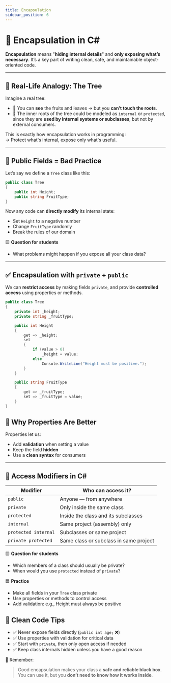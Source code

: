 ```yaml
---
title: Encapsulation
sidebar_position: 6
---
```


# 🔐 Encapsulation in C#

**Encapsulation** means "**hiding internal details**" and **only exposing what’s necessary**. It’s a key part of writing clean, safe, and maintainable object-oriented code.

---

## 🌳 Real-Life Analogy: The Tree

Imagine a real tree:

- 🌿 You can **see** the fruits and leaves → but you **can’t touch the roots**.
- 🌱 The inner roots of the tree could be modeled as `internal` or `protected`, since they are **used by internal systems or subclasses**, but not by external consumers.

This is exactly how encapsulation works in programming:  
→ Protect what's internal, expose only what's useful.

---

## 🚫 Public Fields = Bad Practice

Let’s say we define a `Tree` class like this:

```csharp
public class Tree
{
    public int Height;
    public string FruitType;
}
```

Now any code can **directly modify** its internal state:

- Set `Height` to a negative number
- Change `FruitType` randomly
- Break the rules of our domain

🟨 **Question for students**

- What problems might happen if you expose all your class data?

---

## ✅ Encapsulation with `private` + `public`

We can **restrict access** by making fields `private`, and provide **controlled access** using properties or methods.

```csharp
public class Tree
{
    private int _height;
    private string _fruitType;

    public int Height
    {
        get => _height;
        set
        {
            if (value > 0)
                _height = value;
            else
                Console.WriteLine("Height must be positive.");
        }
    }

    public string FruitType
    {
        get => _fruitType;
        set => _fruitType = value;
    }
}
```

## 🧠 Why Properties Are Better

Properties let us:

- Add **validation** when setting a value
- Keep the field **hidden**
- Use a **clean syntax** for consumers

---

## 🔐 Access Modifiers in C#

| Modifier             | Who can access it?                     |
| -------------------- | -------------------------------------- |
| `public`             | Anyone — from anywhere                 |
| `private`            | Only inside the same class             |
| `protected`          | Inside the class and its subclasses    |
| `internal`           | Same project (assembly) only           |
| `protected internal` | Subclasses or same project             |
| `private protected`  | Same class or subclass in same project |

🟨 **Question for students**

- Which members of a class should usually be private?
- When would you use `protected` instead of `private`?

🟦 **Practice**

- Make all fields in your `Tree` class private
- Use properties or methods to control access
- Add validation: e.g., Height must always be positive

## 🧼 Clean Code Tips

- ✅ Never expose fields directly (`public int age;` ❌)
- ✅ Use properties with validation for critical data
- ✅ Start with `private`, then only open access if needed
- ✅ Keep class internals hidden unless you have a good reason

📌 Remember:

> Good encapsulation makes your class a **safe and reliable black box**.  
> You can use it, but you **don’t need to know how it works inside**.
